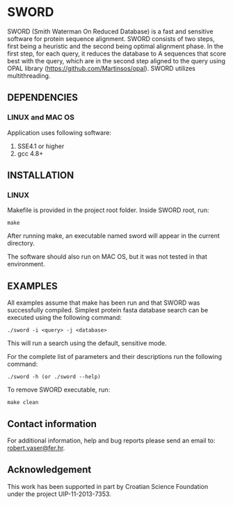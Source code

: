 # SWORD

SWORD (Smith Waterman On Reduced Database) is a fast and sensitive software for protein sequence alignment. SWORD consists of two steps, first being a heuristic and the second being optimal alignment phase. In the first step, for each query, it reduces the database to A sequences that score best with the query, which are in the second step aligned to the query using OPAL library (https://github.com/Martinsos/opal). SWORD utilizes multithreading.

## DEPENDENCIES

### LINUX and MAC OS

Application uses following software:

1. SSE4.1 or higher
2. gcc 4.8+

## INSTALLATION

### LINUX

Makefile is provided in the project root folder. Inside SWORD root, run:

    make

After running make, an executable named sword will appear in the current directory.

The software should also run on MAC OS, but it was not tested in that environment.

## EXAMPLES

All examples assume that make has been run and that SWORD was successfully compiled.
Simplest protein fasta database search can be executed using the following command:

    ./sword -i <query> -j <database>

This will run a search using the default, sensitive mode.

For the complete list of parameters and their descriptions run the following command:

    ./sword -h (or ./sword --help)

To remove SWORD executable, run:

    make clean

## Contact information

For additional information, help and bug reports please send an email to: robert.vaser@fer.hr.

## Acknowledgement

This work has been supported in part by Croatian Science Foundation under the project UIP-11-2013-7353.
